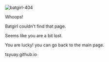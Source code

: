 ![batgirl-404](https://user-images.githubusercontent.com/83605971/131265488-12bda7e2-a876-4ef2-b047-413a85d024b0.png)

Whoops!

Batgirl couldn't find that page.

Seems like you are a bit lost.

You are lucky! you can go back to the main page.

tsyuay.github.io
